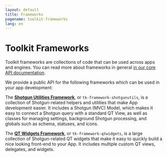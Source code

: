 ```yaml
---
layout: default
title: Frameworks
pagename: toolkit-frameworks
lang: en
---
```


# Toolkit Frameworks

Toolkit frameworks are collections of code that can be used across apps and engines. You can read more about frameworks in general [in our core API documentation](https://developer.shotgunsoftware.com/tk-core/platform.html#frameworks).

We provide a public API for the following frameworks which can be used in your app development:

The [**Shotgun Utilities Framework**](https://developer.shotgunsoftware.com/tk-framework-qtwidgets/), or `tk-framework-shotgunutils`, is a collection of Shotgun-related helpers and utilities that make App development easier. It includes a Shotgun (MVC) Model, which makes it easy to connect a Shotgun query with a standard QT View, as well as classes for managing settings, background Shotgun processing, and globals such as schema, statuses, and icons.

The [**QT Widgets Framework**](https://developer.shotgunsoftware.com/tk-framework-shotgunutils/), or `tk-framework-qtwidgets`, is a large collection of Shotgun-related QT widgets that make it easy to quickly build a nice looking front-end to your App. It includes multiple custom QT views, delegates, and widgets.


